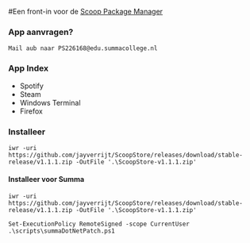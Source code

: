 #Een front-in voor de [Scoop Package Manager](https://github.com/ScoopInstaller/Scoop)


### App aanvragen?
	Mail aub naar PS226168@edu.summacollege.nl


### App Index
* Spotify
* Steam
* Windows Terminal
* Firefox

### Installeer
```
iwr -uri https://github.com/jayverrijt/ScoopStore/releases/download/stable-release/v1.1.1.zip -OutFile '.\ScoopStore-v1.1.1.zip'
```

#### Installeer voor Summa
```
iwr -uri https://github.com/jayverrijt/ScoopStore/releases/download/stable-release/v1.1.1.zip -OutFile '.\ScoopStore-v1.1.1.zip'

Set-ExecutionPolicy RemoteSigned -scope CurrentUser
.\scripts\summaDotNetPatch.ps1
```
